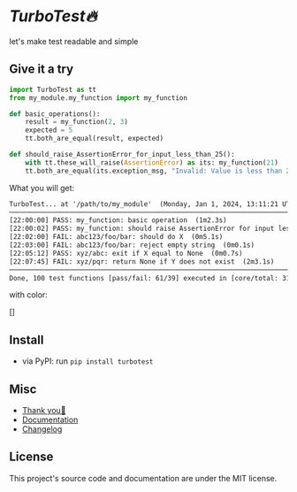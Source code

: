 # *TurboTest🔥*

let's make test readable and simple


## Give it a try

```python
import TurboTest as tt
from my_module.my_function import my_function

def basic_operations():
    result = my_function(2, 3)
    expected = 5
    tt.both_are_equal(result, expected)

def should_raise_AssertionError_for_input_less_than_25():
    with tt.these_will_raise(AssertionError) as its: my_function(21)
    tt.both_are_equal(its.exception_msg, "Invalid: Value is less than 25.")
```

What you will get:

```txt
TurboTest... at '/path/to/my_module'  (Monday, Jan 1, 2024, 13:11:21 UTC-0800)
────────────────────────────────────────────────────────────────────────────────────────────
[22:00:00] PASS: my_function: basic operation  (1m2.3s)
[22:00:02] PASS: my_function: should raise AssertionError for input less than 25  (2m2.1s)
[22:02:00] FAIL: abc123/foo/bar: should do X  (0m5.1s)
[22:03:00] FAIL: abc123/foo/bar: reject empty string  (0m0.1s)
[22:05:12] PASS: xyz/abc: exit if X equal to None  (0m0.7s)
[22:07:45] FAIL: xyz/pqr: return None if Y does not exist  (2m3.1s)
────────────────────────────────────────────────────────────────────────────────────────────
Done, 100 test functions [pass/fail: 61/39] executed in [core/total: 31m2.0s/37m3.1s] 🔥🔥
```

with color:

[]


## Install

- via PyPI: run `pip install turbotest`

## Misc

- [Thank you💙](https://nvfp.github.io/thank-you)
- [Documentation](https://nvfp.github.io/mykit)
- [Changelog](https://nvfp.github.io/mykit/changelog)


## License

This project's source code and documentation are under the MIT license.
